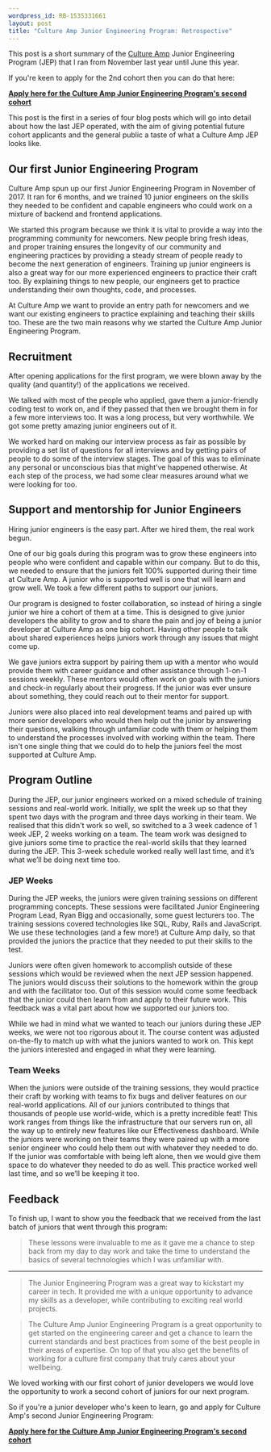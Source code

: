 ```yaml
---
wordpress_id: RB-1535331661
layout: post
title: "Culture Amp Junior Engineering Program: Retrospective"
---
```


This post is a short summary of the [Culture Amp](https://cultureamp.com) Junior Engineering Program (JEP) that I ran from November last year until June this year.

If you're keen to apply for the 2nd cohort then you can do that here:

**[Apply here for the Culture Amp Junior Engineering Program's second cohort](https://boards.greenhouse.io/cultureamp/jobs/1295735)**

This post is the first in a series of four blog posts which will go into detail about how the last JEP operated, with the aim of giving potential future cohort applicants and the general public a taste of what a Culture Amp JEP looks like.

## Our first Junior Engineering Program

Culture Amp spun up our first Junior Engineering Program in November of 2017. It ran for 6 months, and we trained 10 junior engineers on the skills they needed to be confident and capable engineers who could work on a mixture of backend and frontend applications.

We started this program because we think it is vital to provide a way into the programming community for newcomers. New people bring fresh ideas, and proper training ensures the longevity of our community and engineering practices by providing a steady stream of people ready to become the next generation of engineers.
Training up junior engineers is also a great way for our more experienced engineers to practice their craft too. By explaining things to new people, our engineers get to practice understanding their own thoughts, code, and processes.

At Culture Amp we want to provide an entry path for newcomers and we want our existing engineers to practice explaining and teaching their skills too. These are the two main reasons why we started the Culture Amp Junior Engineering Program.

## Recruitment

After opening applications for the first program, we were blown away by the quality (and quantity!) of the applications we received.

We talked with most of the people who applied, gave them a junior-friendly coding test to work on, and if they passed that then we brought them in for a few more interviews too. It was a long process, but very worthwhile. We got some pretty amazing junior engineers out of it.

We worked hard on making our interview process as fair as possible by providing a set list of questions for all interviews and by getting pairs of people to do some of the interview stages. The goal of this was to eliminate any personal or unconscious bias that might've happened otherwise. At each step of the process, we had some clear measures around what we were looking for too.

## Support and mentorship for Junior Engineers

Hiring junior engineers is the easy part. After we hired them, the real work begun.

One of our big goals during this program was to grow these engineers into people who were confident and capable within our company. But to do this, we needed to ensure that the juniors felt 100% supported during their time at Culture Amp. A junior who is supported well is one that will learn and grow well. We took a few different paths to support our juniors.

Our program is designed to foster collaboration, so instead of hiring a single junior we hire a cohort of them at a time. This is designed to give junior developers the ability to grow and to share the pain and joy of being a junior developer at Culture Amp as one big cohort. Having other people to talk about shared experiences helps juniors work through any issues that might come up.

We gave juniors extra support by pairing them up with a mentor who would provide them with career guidance and other assistance through 1-on-1 sessions weekly. These mentors would often work on goals with the juniors and check-in regularly about their progress. If the junior was ever unsure about something, they could reach out to their mentor for support.

Juniors were also placed into real development teams and paired up with more senior developers who would then help out the junior by answering their questions, walking through unfamiliar code with them or helping them to understand the processes involved with working within the team.
There isn't one single thing that we could do to help the juniors feel the most supported at Culture Amp.

## Program Outline

During the JEP, our junior engineers worked on a mixed schedule of training sessions and real-world work.
Initially, we split the week up so that they spent two days with the program and three days working in their team. We realised that this didn't work so well, so switched to a 3 week cadence of 1 week JEP, 2 weeks working on a team. The team work was designed to give juniors some time to practice the real-world skills that they learned during the JEP. This 3-week schedule worked really well last time, and it’s what we’ll be doing next time too.

### JEP Weeks

During the JEP weeks, the juniors were given training sessions on different programming concepts. These sessions were facilitated Junior Engineering Program Lead, Ryan Bigg and occasionally, some guest lecturers too. The training sessions covered technologies like SQL, Ruby, Rails and JavaScript. We use these technologies (and a few more!) at Culture Amp daily, so that provided the juniors the practice that they needed to put their skills to the test.

Juniors were often given homework to accomplish outside of these sessions which would be reviewed when the next JEP session happened. The juniors would discuss their solutions to the homework within the group and with the facilitator too. Out of this session would come some feedback that the junior could then learn from and apply to their future work. This feedback was a vital part about how we supported our juniors too.

While we had in mind what we wanted to teach our juniors during these JEP weeks, we were not too rigorous about it. The course content was adjusted on-the-fly to match up with what the juniors wanted to work on. This kept the juniors interested and engaged in what they were learning.

### Team Weeks

When the juniors were outside of the training sessions, they would practice their craft by working with teams to fix bugs and deliver features on our real-world applications. All of our juniors contributed to things that thousands of people use world-wide, which is a pretty incredible feat! This work ranges from things like the infrastructure that our servers run on, all the way up to entirely new features like our Effectiveness dashboard.
While the juniors were working on their teams they were paired up with a more senior engineer who could help them out with whatever they needed to do. If the junior was comfortable with being left alone, then we would give them space to do whatever they needed to do as well. This practice worked well last time, and so we’ll be keeping it too.

## Feedback

To finish up, I want to show you the feedback that we received from the last batch of juniors that went through this program:

> These lessons were invaluable to me as it gave me a chance to step back from my day to day work and take the time to understand the basics of several technologies which I was unfamiliar with.

<hr>

> The Junior Engineering Program was a great way to kickstart my career in tech. It provided me with a unique opportunity to advance my skills as a developer, while contributing to exciting real world projects.

> The Culture Amp Junior Engineering Program is a great opportunity to get started on the engineering career and get a chance to learn the current standards and best practices from some of the best people in their areas of expertise. On top of that you also get the benefits of working for a culture first company that truly cares about your wellbeing.

We loved working with our first cohort of junior developers we would love the opportunity to work a second cohort of juniors for our next program.

So if you're a junior developer who's keen to learn, go and apply for Culture Amp's second Junior Engineering Program:

**[Apply here for the Culture Amp Junior Engineering Program's second cohort](https://boards.greenhouse.io/cultureamp/jobs/1295735)**


